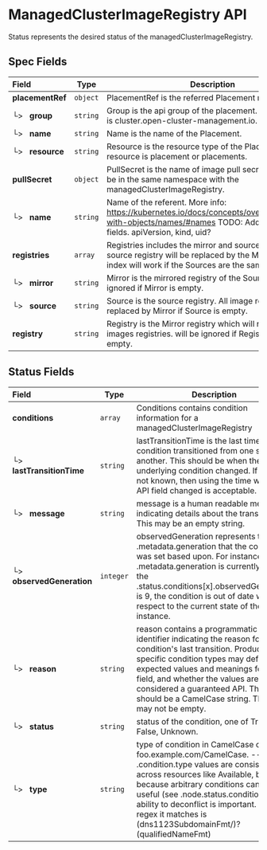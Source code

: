 # ManagedClusterImageRegistry API

Status represents the desired status of the managedClusterImageRegistry.

## Spec Fields

| Field | Type | Description | Validations |
|:---|---|---|---|
|  **placementRef** | `object` | PlacementRef is the referred Placement name. | N/A |
| └>&nbsp;&nbsp; **group** | `string` | Group is the api group of the placement. Current group is cluster.open-cluster-management.io. | N/A |
| └>&nbsp;&nbsp; **name** | `string` | Name is the name of the Placement. | N/A |
| └>&nbsp;&nbsp; **resource** | `string` | Resource is the resource type of the Placement. Current resource is placement or placements. | N/A |
|  **pullSecret** | `object` | PullSecret is the name of image pull secret which should be in the same namespace with the managedClusterImageRegistry. | N/A |
| └>&nbsp;&nbsp; **name** | `string` | Name of the referent. More info: https://kubernetes.io/docs/concepts/overview/working-with-objects/names/#names TODO: Add other useful fields. apiVersion, kind, uid? | N/A |
|  **registries** | `array` | Registries includes the mirror and source registries. The source registry will be replaced by the Mirror. The larger index will work if the Sources are the same. | N/A |
| └>&nbsp;&nbsp; **mirror** | `string` | Mirror is the mirrored registry of the Source. Will be ignored if Mirror is empty. | N/A |
| └>&nbsp;&nbsp; **source** | `string` | Source is the source registry. All image registries will be replaced by Mirror if Source is empty. | N/A |
|  **registry** | `string` | Registry is the Mirror registry which will replace all images registries. will be ignored if Registries is not empty. | N/A |
## Status Fields

| Field | Type | Description | Validations |
|:---|---|---|---|
|  **conditions** | `array` | Conditions contains condition information for a managedClusterImageRegistry | N/A |
| └>&nbsp;&nbsp; **lastTransitionTime** | `string` | lastTransitionTime is the last time the condition transitioned from one status to another. This should be when the underlying condition changed.  If that is not known, then using the time when the API field changed is acceptable. | N/A |
| └>&nbsp;&nbsp; **message** | `string` | message is a human readable message indicating details about the transition. This may be an empty string. | N/A |
| └>&nbsp;&nbsp; **observedGeneration** | `integer` | observedGeneration represents the .metadata.generation that the condition was set based upon. For instance, if .metadata.generation is currently 12, but the .status.conditions[x].observedGeneration is 9, the condition is out of date with respect to the current state of the instance. | `Minimum=0` |
| └>&nbsp;&nbsp; **reason** | `string` | reason contains a programmatic identifier indicating the reason for the condition's last transition. Producers of specific condition types may define expected values and meanings for this field, and whether the values are considered a guaranteed API. The value should be a CamelCase string. This field may not be empty. | `Pattern=^[A-Za-z]([A-Za-z0-9_,:]*[A-Za-z0-9_])?$` |
| └>&nbsp;&nbsp; **status** | `string` | status of the condition, one of True, False, Unknown. | N/A |
| └>&nbsp;&nbsp; **type** | `string` | type of condition in CamelCase or in foo.example.com/CamelCase. --- Many .condition.type values are consistent across resources like Available, but because arbitrary conditions can be useful (see .node.status.conditions), the ability to deconflict is important. The regex it matches is (dns1123SubdomainFmt/)?(qualifiedNameFmt) | `Pattern=^([a-z0-9]([-a-z0-9]*[a-z0-9])?(\.[a-z0-9]([-a-z0-9]*[a-z0-9])?)*/)?(([A-Za-z0-9][-A-Za-z0-9_.]*)?[A-Za-z0-9])$` |
